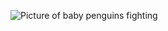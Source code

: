 ![Picture of baby penguins fighting](https://www.thetimes.co.uk/imageserver/image/%2Fmethode%2Ftimes%2Fprod%2Fweb%2Fbin%2F502b3c6a-ec20-11e8-8888-d940336e3709.jpg?crop=4346%2C2445%2C639%2C739&resize=1180)
